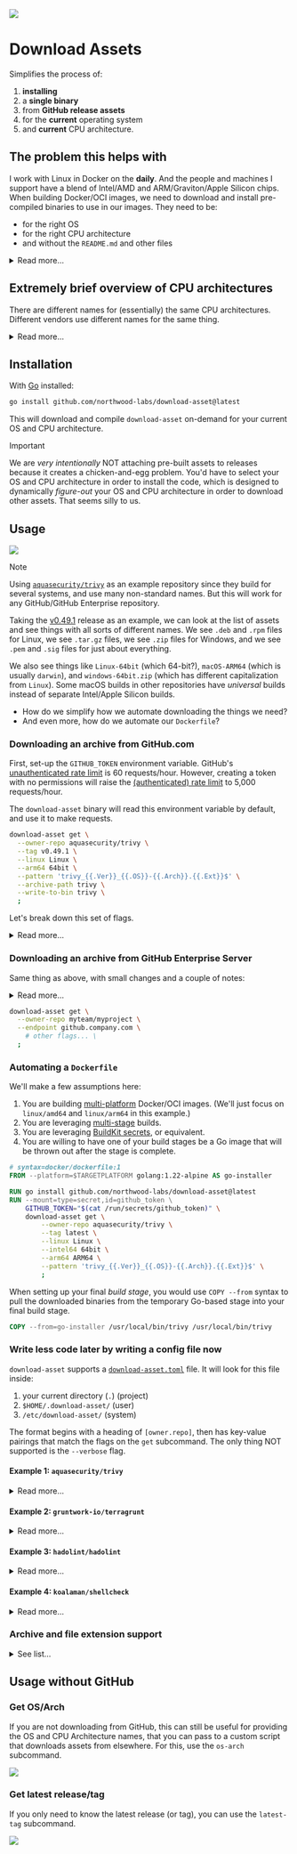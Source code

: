 <div><img src="download-asset@2x.jpg"></div>

# Download Assets

Simplifies the process of:

1. **installing**
1. a **single binary**
1. from **GitHub release assets**
1. for the **current** operating system
1. and **current** CPU architecture.

## The problem this helps with

I work with Linux in Docker on the **daily**. And the people and machines I support have a blend of Intel/AMD and ARM/Graviton/Apple Silicon chips. When building Docker/OCI images, we need to download and install pre-compiled binaries to use in our images. They need to be:

* for the right OS
* for the right CPU architecture
* and without the `README.md` and other files

<details>
<summary>Read more…</summary><br>

* We have users on macOS, Windows, and Linux.
* We have a blend of worker laptops using both Intel/AMD and Apple Silicon CPU architectures.
* We have cloud servers in AWS, GCP, Azure, and Oracle Cloud.
* We have a blend of user machines using both Intel/AMD and Apple Silicon CPU architectures.
* We rely heavily on Docker/Terraform/OpenTofu for consistency/repeatability, and to better scale the perpetually-limited resources of our DevOps/SRE/Cloud/Platform engineering teams.
* Docker runs natively on Linux.
* Docker runs virtualized in macOS and Windows.
* Software running inside the Linux-based Docker containers is most efficient when compiled for the current CPU architecture.
* Out on the internet, people build packages that can be installed. Many are not inside the Linux system’s package manager, and must be installed from the web. The people who publish these packages use a variety of identifiers for Intel-compatible vs ARM-compatible CPU architectures. There is no consistency.

When building tooling/solutions for a heterogenous set of machines across an enterprise, you need to solve for (at least) the following matrix.

* Current OS
* Current CPU architecture
* Package filenames on the internet

Deploying software as Docker containers (running Linux) helps normalize things like:

* Relying on GNU vs BSD-flavored CLI tools
* Download packages into the Docker container, worrying only about Linux
* Deploying software across worker laptops running different host operating systems
* Deploying software to Linux servers in the cloud

But these solutions don't solve the (relatively new) problem of an uptick of 64-bit ARM software/CPUs being added to the matrix — _and the fact that these are not referred-to in a unified, consistent way_.

### Common values for `uname -m`

| OS              | 64-bit Intel-compat | 64-bit ARM |
|-----------------|---------------------|------------|
| macOS           | `x86_64`            | `arm64`    |
| Red Hat family¹ | `x86_64`            | `aarch64`  |
| Debian family²  | `amd64`             | `arm64`    |
| Busybox family³ | `x86_64`            | `aarch64`  |
| Windows WSL2⁴   | _Varies_            | _Varies_   |

<footnote>

* ¹ Red Hat family includes Red Hat Enterprise Linux, CentOS, Fedora, Amazon Linux, and others.
* ² Debian family includes Debian, Ubuntu, Linux Mint, and others.
* ³ Busybox family includes Busybox, Alpine Linux, and others.
* ⁴ Windows WSL2 returns whatever the underlying Linux installation says.

</footnote>

</details>

## Extremely brief overview of CPU architectures

There are different names for (essentially) the same CPU architectures. Different vendors use different names for the same thing.

<details>
<summary>Read more…</summary><br>

Here's an (extremely) brief overview of modern CPU architectures that you most commonly find in cloud service providers and modern desktops/laptops.

This is meant to be _illustrative_, not _comprehensive_. As of today, these are the top 2 by a large margin.

| Family | Arch IDs                                 | Description                                                                                                                                                                                                                                                          |
|--------|------------------------------------------|----------------------------------------------------------------------------------------------------------------------------------------------------------------------------------------------------------------------------------------------------------------------|
| `x86`  | `x86_64`, `amd64`, `x64`                 | Intel’s 80x86 line of CPUs, and AMD clones. Shortened to `x86` (or sometimes `x64`), these are the newer 64-bit models. Includes Amazon EC2 instances powered by Intel Xeon™ or AMD EPYC™ CPUs, and Intel i-Series Macs.                                             |
| `arm`  | `arm64`, `arm64v8`, `arm64v9`, `aarch64` | ARM v8/v9, 64-bit. AWS Graviton, Apple A7 and newer (including M-series). All 64-bit ARM chips are ARM v8/v9, but the inverse is not true. `arm64 == ( arm64v8 \|\| arm64v9 )`. Includes Amazon EC2 instances powered by AWS Graviton™ CPUs and Apple M-Series Macs. |

</details>

## Installation

With [Go](https://go.dev) installed:

```bash
go install github.com/northwood-labs/download-asset@latest
```

This will download and compile `download-asset` on-demand for your current OS and CPU architecture.

> [!IMPORTANT]
> We are _very intentionally_ NOT attaching pre-built assets to releases because it creates a chicken-and-egg problem. You'd have to select your OS and CPU architecture in order to install the code, which is designed to dynamically _figure-out_ your OS and CPU architecture in order to download other assets. That seems silly to us.

## Usage

![](recording/get.gif)

> [!NOTE]
> Using [`aquasecurity/trivy`](https://github.com/aquasecurity/trivy/releases) as an example repository since they build for several systems, and use many non-standard names. But this will work for any GitHub/GitHub Enterprise repository.

Taking the [v0.49.1](https://github.com/aquasecurity/trivy/releases/tag/v0.49.1) release as an example, we can look at the list of assets and see things with all sorts of different names. We see `.deb` and `.rpm` files for Linux, we see `.tar.gz` files, we see `.zip` files for Windows, and we see `.pem` and `.sig` files for just about everything.

We also see things like `Linux-64bit` (which 64-bit?), `macOS-ARM64` (which is usually `darwin`), and `windows-64bit.zip` (which has different capitalization from `Linux`). Some macOS builds in other repositories have _universal_ builds instead of separate Intel/Apple Silicon builds.

* How do we simplify how we automate downloading the things we need?
* And even more, how do we automate our `Dockerfile`?

### Downloading an archive from GitHub.com

First, set-up the `GITHUB_TOKEN` environment variable. GitHub's [unauthenticated rate limit](https://docs.github.com/en/rest/using-the-rest-api/rate-limits-for-the-rest-api?apiVersion=2022-11-28#primary-rate-limit-for-unauthenticated-users) is 60 requests/hour. However, creating a token with no permissions will raise the [(authenticated) rate limit](https://docs.github.com/en/rest/using-the-rest-api/rate-limits-for-the-rest-api?apiVersion=2022-11-28#primary-rate-limit-for-authenticated-users) to 5,000 requests/hour.

The `download-asset` binary will read this environment variable by default, and use it to make requests.

```bash
download-asset get \
  --owner-repo aquasecurity/trivy \
  --tag v0.49.1 \
  --linux Linux \
  --arm64 64bit \
  --pattern 'trivy_{{.Ver}}_{{.OS}}-{{.Arch}}.{{.Ext}}$' \
  --archive-path trivy \
  --write-to-bin trivy \
  ;
```

Let's break down this set of flags.

<details>
<summary>Read more…</summary>

#### `download-asset get`

This is the binary, and the subcommand `get`. Use the `--help` flag to get more information about additional options.

#### `--owner-repo`

Since we (at the moment) only support GitHub releases, this is the `owner/repository` pattern. In this example, we're going to download from [`aquasecurity/trivy`](https://github.com/aquasecurity/trivy/releases).

#### `--tag v0.49.1`

Here, we've specified a tag in the repository. Since _Assets_ can only be attached to _Releases_, this MUST be a _Tag_ that has a _Release_ attached to it. If you just want to grab the latest release (i.e., the release that is flagged as _latest_, not necessarily the highest version number), then you can either set `--tag latest`, or omit the flag all-together.

It will try the tag with a prepended `v`, then without a prepended `v`, and will respond if either of them match. If the tag doesn't exist, or follows a different format, `download-asset` will throw an error.

#### `--linux Linux`

This flag only applies when the current system is a Linux system. The same is true for the `--darwin`, `--windows`, `--freebsd`, and other OS-specific flags. If the current system is Linux (`linux`), then this is the string to use for the `{{.OS}}` value in the `--pattern` tag (more in a moment.)

You should set this for each OS you plan to download assets for, with the values matching the strings in the list of assets.

```bash
--darwin macOS \
--linux Linux \
--windows windows \
--freebsd FreeBSD \
--netbsd NetBSD \
```

#### `--arm64 ARM64`

This flag only applies when the current CPU architecture is 64-bit ARM. The same is true for the `--arm32`, `--intel64`, `--intel32`, and other CPU architecture-specific flags. If the current system is 64-bit ARM (`arm64`), then this is the string to use for the `{{.Arch}}` value in the `--pattern` tag (more in a moment.)

You should set this for each CPU architecture you plan to download assets for, with the values matching the strings in the list of assets.

```bash
--arm32 ARM \
--arm64 ARM64 \
--intel32 32bit \
--intel64 64bit \
--ppc32 PPC \
--ppc64 PPC64 \
--s390x s390x \
```

> [!CAUTION]
> At the moment, there is not a good way to narrow focus in CPU architectures better than what is already implemented. For example, there is not a good way to discern between 32-bit ARMv6 and 32-bit ARMv7 — it's simply 32-bit ARM. We anticipate that this is good enough for _most_ people. CPU architectures can be hard.

#### `--pattern 'trivy_{{.Ver}}_{{.OS}}-{{.Arch}}.{{.Ext}}$'`

This is the naming pattern to match when looking through the list of _Assets_ attached to the _Release_. We already talked about the `.OS` and `.Arch` values, above.

The `.Ver` value is the tag (or the tag resolved when we selected `latest`) WITHOUT the prepended `v`. If the _Asset_ name contains a `v` before the version, you should add the `v` directly in the `--pattern` value.

The `.Ext` value is a regular expression that matches most common archive file extensions (e.g., `7z`, `xz`, `tar.gz`, `tgz`, `tar.bz2`, `tbz2`, `zip`) WITHOUT the preceding `.`.

Since this is a [regular expression](https://pkg.go.dev/regexp), the `$` at the end means _end of the string_. This helps you avoid matches for `Linux-ARM64.tar.gz.sig` or `windows-64bit.zip.pem` since this tool will download the _first match it finds_. In order to ensure you get what you want, you are advised to make your _pattern_ as specific as possible.

If your pattern (after resolving for `.Ver`, `.OS`, `.Arch`, and `.Ext`) is not a valid Go [regular expression](https://pkg.go.dev/regexp) pattern, the app will panic and exit. The regular expression is passed through [`regexp.MustCompile`](https://pkg.go.dev/regexp#MustCompile).

#### `--archive-path trivy`

This is the path _inside_ of the archive. In the case of Trivy, the `trivy` binary is in the root of the archive, and is named `trivy`.

In the case of [`golangci/golangci-lint`](https://github.com/golangci/golangci-lint/releases) v1.56.2 for `linux/arm64`, the path inside the archive is `golangci-lint-1.56.2-linux-arm64/golangci-lint`. You can use the same variables in `--archive-path` that you can in `--pattern` (`.Ver`, `.OS`, `.Arch`, and `.Ext`).

```bash
--archive-path 'golangci-lint-{{.Ver}}-{{.OS}}-{{.Arch}}/golangci-lint'
```

#### `--write-to-bin trivy`

This is the name to give to the binary when it's installed on your `$PATH`. In`download-asset` will attempt to install to `/usr/local/bin` by default. If it does not have permission, it will install to `$HOME/bin`.

As a result, in this example, `download-asset` will try to extract the `trivy` binary from the archive, and install it to `/usr/local/bin/trivy`. If that location is not writable, it will try to install to `$HOME/bin/trivy`. If it cannot write there, it will fail.

</details>

### Downloading an archive from GitHub Enterprise Server

Same thing as above, with small changes and a couple of notes:

<details>
<summary>Read more…</summary>

1. The `GITHUB_TOKEN` environment variable should be generated from your GitHub Enterprise Server instance, not public GitHub.com.

1. If your instance has [Subdomain Isolation](https://docs.github.com/en/enterprise-server@latest/admin/configuration/hardening-security-for-your-enterprise/enabling-subdomain-isolation) enabled, then your `--endpoint` flag is likely going to be `api.github.company.com`. Without subdomain isolation, it will likely be `github.company.com`. If you're not sure, ask your GitHub Enterprise Server administrators.

1. For `--endpoint`, pass the scheme+hostname (e.g., `https://github.company.com` or `https://api.github.company.com`). If your instance is running over insecure HTTP (port 80), specify `http://`. If you do not specify a scheme (e.g., `api.github.company.com`), then `download-asset` will _assume_ HTTPS.

1. Keep in mind that the `--owner-repo` flag will refer to your organization's GitHub Enterprise Server environment, and NOT public GitHub.com.

</details>

```bash
download-asset get \
  --owner-repo myteam/myproject \
  --endpoint github.company.com \
    # other flags... \
  ;
```

### Automating a `Dockerfile`

We'll make a few assumptions here:

1. You are building [multi-platform](https://docs.docker.com/build/building/multi-platform/) Docker/OCI images. (We'll just focus on `linux/amd64` and `linux/arm64` in this example.)
1. You are leveraging [multi-stage](https://docs.docker.com/build/building/multi-stage/) builds.
1. You are leveraging [BuildKit secrets](https://docs.docker.com/build/building/secrets/), or equivalent.
1. You are willing to have one of your build stages be a Go image that will be thrown out after the stage is complete.

```Dockerfile
# syntax=docker/dockerfile:1
FROM --platform=$TARGETPLATFORM golang:1.22-alpine AS go-installer

RUN go install github.com/northwood-labs/download-asset@latest
RUN --mount=type=secret,id=github_token \
    GITHUB_TOKEN="$(cat /run/secrets/github_token)" \
    download-asset get \
        --owner-repo aquasecurity/trivy \
        --tag latest \
        --linux Linux \
        --intel64 64bit \
        --arm64 ARM64 \
        --pattern 'trivy_{{.Ver}}_{{.OS}}-{{.Arch}}.{{.Ext}}$' \
        ;
```

When setting up your final _build stage_, you would use `COPY --from` syntax to pull the downloaded binaries from the temporary Go-based stage into your final build stage.

```Dockerfile
COPY --from=go-installer /usr/local/bin/trivy /usr/local/bin/trivy
```

### Write less code later by writing a config file now

`download-asset` supports a [`download-asset.toml`](download-asset.toml) file. It will look for this file inside:

1. your current directory (`.`) (project)
1. `$HOME/.download-asset/` (user)
1. `/etc/download-asset/` (system)

The format begins with a heading of `[owner.repo]`, then has key-value pairings that match the flags on the `get` subcommand. The only thing NOT supported is the `--verbose` flag.

#### Example 1: `aquasecurity/trivy`

<details>
<summary>Read more…</summary><br>

For this project, we have to re-map _most_ of the values to different spellings/formats.

```toml
[aquasecurity.trivy]
pattern      = "trivy_{{.Ver}}_{{.OS}}-{{.Arch}}.{{.Ext}}$"
archive-path = "trivy"
write-to-bin = "trivy"
darwin       = "macOS"
freebsd      = "FreeBSD"
linux        = "Linux"
windows      = "windows"
arm32        = "ARM"
arm64        = "ARM64"
intel32      = "32bit"
intel64      = "64bit"
ppc64le      = "PPC64LE"
```

</details>

#### Example 2: `gruntwork-io/terragrunt`

<details>
<summary>Read more…</summary><br>

For this project, they use all the standard naming (e.g., `linux`, `arm64`). The quirk here is that they don't archive their binaries in `.zip` or `.tar.gz` first. They just upload the binaries themselves directly to the release assets.

As a result, `archive-path` is an empty string.

```toml
[gruntwork-io.terragrunt]
pattern      = "terragrunt_{{.OS}}_{{.Arch}}$"
archive-path = ""
write-to-bin = "terragrunt"
```

</details>

#### Example 3: `hadolint/hadolint`

<details>
<summary>Read more…</summary><br>

For this project, they also upload raw binaries without archiving them. But they capitalize the first letter of the OS name, and chose to use the Red Hat version of the name for 64-bit Intel-compatible CPUs (`x86_64` instead of `amd64`), and the Debian version of the name for 64-bit ARM CPUs (`arm64` instead of `aarch64`).

```toml
[hadolint.hadolint]
pattern      = "hadolint-{{.OS}}-{{.Arch}}$"
archive-path = ""
write-to-bin = "hadolint"
darwin       = "Darwin"
linux        = "Linux"
windows      = "Windows"
intel64      = "x86_64"
```

</details>

#### Example 4: `koalaman/shellcheck`

<details>
<summary>Read more…</summary><br>

For this project, they bundle their binary inside an archive, but it's in a subdirectory that has release information in the path name. For that reason, we use the `.Ver` variable to find the correct value inside the archive so that we can extract it.

```toml
[koalaman.shellcheck]
pattern      = "shellcheck-v{{.Ver}}.{{.OS}}.{{.Arch}}.{{.Ext}}$"
archive-path = "shellcheck-v{{.Ver}}/shellcheck"
write-to-bin = "shellcheck"
arm32        = "armv6hf"
arm64        = "aarch64"
intel64      = "x86_64"
```

</details>

### Archive and file extension support

<details>
<summary>See list…</summary><br>

`download-asset`’s `.Ext` variable can match assets with the following file extensions:

* `exe`
* `tar.bz2`
* `tar.gz`
* `tar.xz`
* `tbz2`
* `tgz`
* `txz`
* `zip`

And it can decode/read the following archive formats:

* `tar` + `bzip2`
* `tar` + `gzip`
* `tar` + `xz`
* `zip`

Others can be requested if we have a real-world repository to test against.

</details>

## Usage without GitHub

### Get OS/Arch

If you are not downloading from GitHub, this can still be useful for providing the OS and CPU Architecture names, that you can pass to a custom script that downloads assets from elsewhere. For this, use the `os-arch` subcommand.

![](recording/os-arch.gif)

### Get latest release/tag

If you only need to know the latest release (or tag), you can use the `latest-tag` subcommand.

![](recording/latest-tag.gif)
